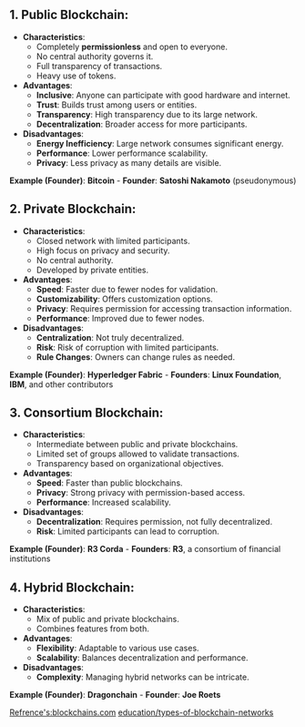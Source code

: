 ## 1. **Public Blockchain**:

- **Characteristics**:
    - Completely **permissionless** and open to everyone.
    - No central authority governs it.
    - Full transparency of transactions.
    - Heavy use of tokens.
- **Advantages**:
    - **Inclusive**: Anyone can participate with good hardware and internet.
    - **Trust**: Builds trust among users or entities.
    - **Transparency**: High transparency due to its large network.
    - **Decentralization**: Broader access for more participants.
- **Disadvantages**:
    - **Energy Inefficiency**: Large network consumes significant energy.
    - **Performance**: Lower performance scalability.
    - **Privacy**: Less privacy as many details are visible.

**Example (Founder)**: **Bitcoin**
    - **Founder**: **Satoshi Nakamoto** (pseudonymous)

## 2. **Private Blockchain**:

- **Characteristics**:
    - Closed network with limited participants.
    - High focus on privacy and security.
    - No central authority.
    - Developed by private entities.
- **Advantages**:
    - **Speed**: Faster due to fewer nodes for validation.
    - **Customizability**: Offers customization options.
    - **Privacy**: Requires permission for accessing transaction information.
    - **Performance**: Improved due to fewer nodes.
- **Disadvantages**:
    - **Centralization**: Not truly decentralized.
    - **Risk**: Risk of corruption with limited participants.
    - **Rule Changes**: Owners can change rules as needed.

**Example (Founder)**: **Hyperledger Fabric**
    - **Founders**: **Linux Foundation**, **IBM**, and other contributors

## 3. **Consortium Blockchain**:

- **Characteristics**:
    - Intermediate between public and private blockchains.
    - Limited set of groups allowed to validate transactions.
    - Transparency based on organizational objectives.
- **Advantages**:
    - **Speed**: Faster than public blockchains.
    - **Privacy**: Strong privacy with permission-based access.
    - **Performance**: Increased scalability.
- **Disadvantages**:
    - **Decentralization**: Requires permission, not fully decentralized.
    - **Risk**: Limited participants can lead to corruption.

**Example (Founder)**: **R3 Corda**
    - **Founders**: **R3**, a consortium of financial institutions

## 4. **Hybrid Blockchain**:

- **Characteristics**:
    - Mix of public and private blockchains.
    - Combines features from both.
- **Advantages**:
    - **Flexibility**: Adaptable to various use cases.
    - **Scalability**: Balances decentralization and performance.
- **Disadvantages**:
    - **Complexity**: Managing hybrid networks can be intricate.

**Example (Founder)**: **Dragonchain**
    - **Founder**: **Joe Roets**

[Refrence's:blockchains.com](https://101blockchains.com/types-of-blockchain/)
                [education/types-of-blockchain-networks](https://blog.cfte.education/types-of-blockchain-networks/)

